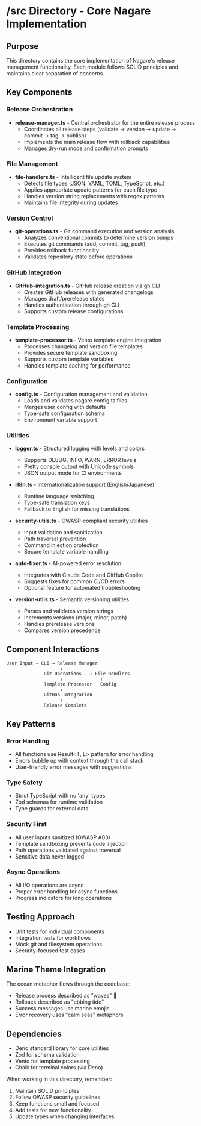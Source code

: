 # /src Directory - Core Nagare Implementation

## Purpose

This directory contains the core implementation of Nagare's release management functionality. Each module follows SOLID
principles and maintains clear separation of concerns.

## Key Components

### Release Orchestration

- **release-manager.ts** - Central orchestrator for the entire release process
  - Coordinates all release steps (validate → version → update → commit → tag → publish)
  - Implements the main release flow with rollback capabilities
  - Manages dry-run mode and confirmation prompts

### File Management

- **file-handlers.ts** - Intelligent file update system
  - Detects file types (JSON, YAML, TOML, TypeScript, etc.)
  - Applies appropriate update patterns for each file type
  - Handles version string replacements with regex patterns
  - Maintains file integrity during updates

### Version Control

- **git-operations.ts** - Git command execution and version analysis
  - Analyzes conventional commits to determine version bumps
  - Executes git commands (add, commit, tag, push)
  - Provides rollback functionality
  - Validates repository state before operations

### GitHub Integration

- **GitHub-integration.ts** - GitHub release creation via gh CLI
  - Creates GitHub releases with generated changelogs
  - Manages draft/prerelease states
  - Handles authentication through gh CLI
  - Supports custom release configurations

### Template Processing

- **template-processor.ts** - Vento template engine integration
  - Processes changelog and version file templates
  - Provides secure template sandboxing
  - Supports custom template variables
  - Handles template caching for performance

### Configuration

- **config.ts** - Configuration management and validation
  - Loads and validates nagare.config.ts files
  - Merges user config with defaults
  - Type-safe configuration schema
  - Environment variable support

### Utilities

- **logger.ts** - Structured logging with levels and colors
  - Supports DEBUG, INFO, WARN, ERROR levels
  - Pretty console output with Unicode symbols
  - JSON output mode for CI environments

- **i18n.ts** - Internationalization support (English/Japanese)
  - Runtime language switching
  - Type-safe translation keys
  - Fallback to English for missing translations

- **security-utils.ts** - OWASP-compliant security utilities
  - Input validation and sanitization
  - Path traversal prevention
  - Command injection protection
  - Secure template variable handling

- **auto-fixer.ts** - AI-powered error resolution
  - Integrates with Claude Code and GitHub Copilot
  - Suggests fixes for common CI/CD errors
  - Optional feature for automated troubleshooting

- **version-utils.ts** - Semantic versioning utilities
  - Parses and validates version strings
  - Increments versions (major, minor, patch)
  - Handles prerelease versions
  - Compares version precedence

## Component Interactions

```
User Input → CLI → Release Manager
                    ↓
              Git Operations ← → File Handlers
                    ↓              ↓
              Template Processor   Config
                    ↓
              GitHub Integration
                    ↓
              Release Complete
```

## Key Patterns

### Error Handling

- All functions use Result<T, E> pattern for error handling
- Errors bubble up with context through the call stack
- User-friendly error messages with suggestions

### Type Safety

- Strict TypeScript with no 'any' types
- Zod schemas for runtime validation
- Type guards for external data

### Security First

- All user inputs sanitized (OWASP A03)
- Template sandboxing prevents code injection
- Path operations validated against traversal
- Sensitive data never logged

### Async Operations

- All I/O operations are async
- Proper error handling for async functions
- Progress indicators for long operations

## Testing Approach

- Unit tests for individual components
- Integration tests for workflows
- Mock git and filesystem operations
- Security-focused test cases

## Marine Theme Integration

The ocean metaphor flows through the codebase:

- Release process described as "waves" 🌊
- Rollback described as "ebbing tide"
- Success messages use marine emojis
- Error recovery uses "calm seas" metaphors

## Dependencies

- Deno standard library for core utilities
- Zod for schema validation
- Vento for template processing
- Chalk for terminal colors (via Deno)

When working in this directory, remember:

1. Maintain SOLID principles
2. Follow OWASP security guidelines
3. Keep functions small and focused
4. Add tests for new functionality
5. Update types when changing interfaces
